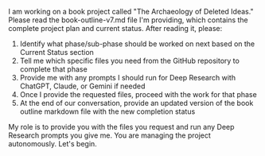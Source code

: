I am working on a book project called "The Archaeology of Deleted Ideas." Please read the book-outline-v7.md file I'm providing, which contains the complete project plan and current status. After reading it, please:

1. Identify what phase/sub-phase should be worked on next based on the Current Status section
2. Tell me which specific files you need from the GitHub repository to complete that phase
3. Provide me with any prompts I should run for Deep Research with ChatGPT, Claude, or Gemini if needed
4. Once I provide the requested files, proceed with the work for that phase
5. At the end of our conversation, provide an updated version of the book outline markdown file with the new completion status

My role is to provide you with the files you request and run any Deep Research prompts you give me. You are managing the project autonomously. Let's begin.

